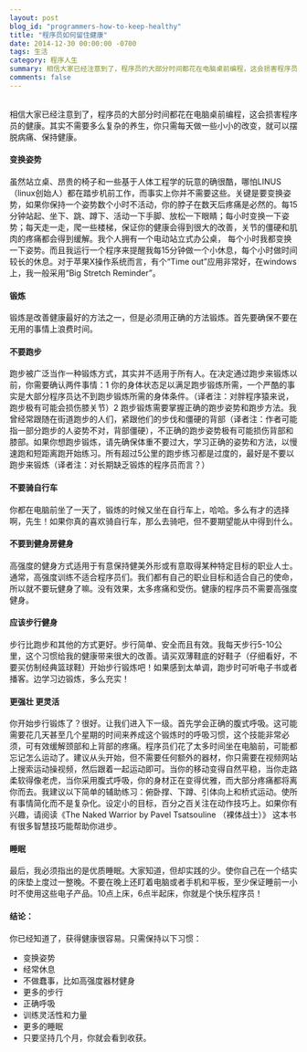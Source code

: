 ```yaml
---
layout: post
blog_id: "programmers-how-to-keep-healthy"
title: "程序员如何留住健康"
date: 2014-12-30 00:00:00 -0700
tags: 生活
category: 程序人生
summary: 相信大家已经注意到了，程序员的大部分时间都花在电脑桌前编程，这会损害程序员的健康。
comments: false
---
```

<br>
相信大家已经注意到了，程序员的大部分时间都花在电脑桌前编程，这会损害程序员的健康。其实不需要多么复杂的养生，你只需每天做一些小小的改变，就可以摆脱病痛、保持健康。

#### **变换姿势**

虽然站立桌、昂贵的椅子和一些基于人体工程学的玩意的确很酷，哪怕LINUS（linux创始人）都在踏步机前工作，而事实上你并不需要这些。关键是要变换姿势，如果你保持一个姿势数个小时不活动，你的脖子在数天后疼痛是必然的。每15分钟站起、坐下、跳、蹲下、活动一下手脚、放松一下眼睛；每小时变换一下姿势；每天走一走，爬一些楼梯，保证你的健康会得到很大的改善，关节的僵硬和肌肉的疼痛都会得到缓解。我个人拥有一个电动站立式办公桌， 每个小时我都变换一下姿势。而且我运行一个程序来提醒我每15分钟做一个小休息，每个小时做时间较长的休息。对于苹果X操作系统而言，有个“Time out”应用非常好，在windows上，我一般采用“Big Stretch Reminder”。

#### **锻炼**

锻炼是改善健康最好的方法之一，但是必须用正确的方法锻炼。首先要确保不要在无用的事情上浪费时间。

#### **不要跑步**

跑步被广泛当作一种锻炼方式，其实并不适用于所有人。在决定通过跑步来锻炼以前，你需要确认两件事情：1 你的身体状态足以满足跑步锻炼所需，一个严酷的事实是大部分程序员达不到跑步锻炼所需的身体条件。（译者注：对胖程序猿来说，跑步极有可能会损伤膝关节）2 跑步锻炼需要掌握正确的跑步姿势和跑步方法。我曾经常跟随在街道跑步的人们，紧跟他们的步伐和僵硬的背部（译者注：作者可能指一部分跑步的人姿势不对，背部僵硬），不正确的跑步姿势极有可能损伤背部和膝部。如果你想跑步锻炼，请先确保体重不要过大，学习正确的姿势和方法，以慢速跑和短距离跑开始练习。所有超过5公里的跑步练习都是过度的，最好是不要以跑步来锻炼（译者注：对长期缺乏锻炼的程序员而言？）

#### **不要骑自行车**

你都在电脑前坐了一天了，锻炼的时候又坐在自行车上，哈哈。多么有才的选择啊，先生！如果你真的喜欢骑自行车，那么去骑吧，但不要期望能从中得到什么。

#### **不要到健身房健身**

高强度的健身方式适用于有意保持健美外形或有意取得某种特定目标的职业人士。通常，高强度训练不适合程序员们。我们都有自己的职业目标和适合自己的使命，所以就不要玩健身了嘛。没有效果，太多疼痛和受伤。健康的程序员不需要高强度健身。

#### **应该步行健身**

步行比跑步和其他的方式更好。步行简单、安全而且有效。我每天步行5-10公里，这个习惯给我的健康带来很大的改善。请买双薄鞋底的好鞋子（仔细看好，不要买仿制经典篮球鞋）开始步行锻炼吧！如果感到太单调，跑步时可听电子书或者播客。边学习边锻炼，多么充实！

#### **更强壮 更灵活**

你开始步行锻炼了？很好。让我们进入下一级。首先学会正确的腹式呼吸。这可能需要花几天甚至几个星期的时间来养成这个锻炼时的呼吸习惯，这个技能非常必须，可有效缓解颈部和上背部的疼痛。程序员们花了太多时间坐在电脑前，可能都忘记怎么运动了。建议从头开始，但不需要任何额外的器材，你只需要在视频网站上搜索运动操视频，然后跟着一起运动即可。当你的移动变得自然平稳，当你走路柔软得像老虎，当你采用腹式呼吸，你的身材正在变得优雅，而大部分疼痛都将离你而去。我建议以下简单的辅助练习：俯卧撑、下蹲、引体向上和桥式运动。使所有事情简化而不是复杂化。设定小的目标，百分之百关注在动作技巧上。如果你有兴趣，请阅读《The Naked Warrior by Pavel Tsatsouline （裸体战士）》 这本书有很多智慧技巧能帮助你进步。

#### **睡眠**

最后，我必须指出的是优质睡眠。大家知道，但却实践的少。使你自己在一个结实的床垫上度过一整晚。不要在晚上还盯着电脑或者手机和平板，至少保证睡前一小时不使用这些电子产品。10点上床，6点半起床，你就是个快乐程序员！

#### **结论：**

你已经知道了，获得健康很容易。只需保持以下习惯：

* 变换姿势
* 经常休息
* 不做蠢事，比如高强度器材健身
* 更多的步行
* 正确呼吸
* 训练灵活性和力量
* 更多的睡眠
* 只要坚持几个月，你就会看到收获。